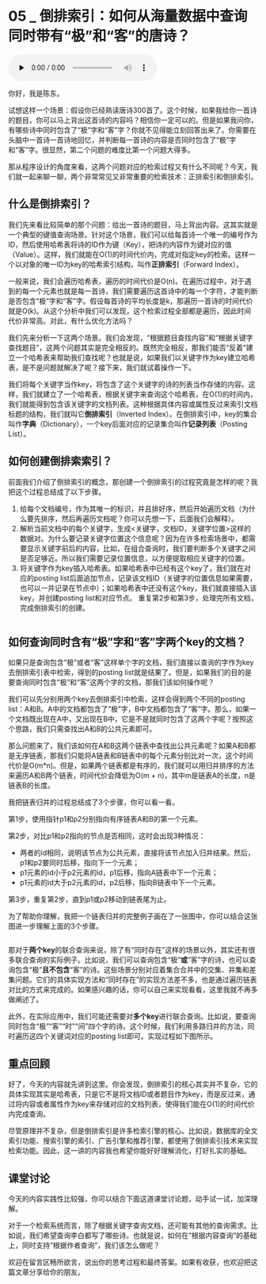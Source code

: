 # 05 _ 倒排索引：如何从海量数据中查询同时带有“极”和“客”的唐诗？

<audio id="audio" title="05 | 倒排索引：如何从海量数据中查询同时带有“极”和“客”的唐诗？" controls="" preload="none"><source id="mp3" src="https://static001.geekbang.org/resource/audio/8b/98/8b8d0c984acc1758e6f367683678c998.mp3"></audio>

你好，我是陈东。

试想这样一个场景：假设你已经熟读唐诗300首了。这个时候，如果我给你一首诗的题目，你可以马上背出这首诗的内容吗？相信你一定可以的。但是如果我问你，有哪些诗中同时包含了“极”字和“客”字？你就不见得能立刻回答出来了。你需要在头脑中一首诗一首诗地回忆，并判断每一首诗的内容是否同时包含了“极”字和“客”字。很显然，第二个问题的难度比第一个问题大得多。

那从程序设计的角度来看，这两个问题对应的检索过程又有什么不同呢？今天，我们就一起来聊一聊，两个非常常见又非常重要的检索技术：正排索引和倒排索引。

## 什么是倒排索引？

我们先来看比较简单的那个问题：给出一首诗的题目，马上背出内容。这其实就是一个典型的键值查询场景。针对这个场景，我们可以给每首诗一个唯一的编号作为ID，然后使用哈希表将诗的ID作为键（Key），把诗的内容作为键对应的值（Value）。这样，我们就能在O(1)的时间代价内，完成对指定key的检索。这样一个以对象的唯一ID为key的哈希索引结构，叫作**正排索引**（Forward Index）。<br>
<img src="https://static001.geekbang.org/resource/image/4b/f1/4b5e88addf89120aba176671c53d25f1.jpeg" alt="">

一般来说，我们会遍历哈希表，遍历的时间代价是O(n)。在遍历过程中，对于遇到的每一个元素也就是每一首诗，我们需要遍历这首诗中的每一个字符，才能判断是否包含“极”字和“客”字。假设每首诗的平均长度是k，那遍历一首诗的时间代价就是O(k)。从这个分析中我们可以发现，这个检索过程全部都是遍历，因此时间代价非常高。对此，有什么优化方法吗？

我们先来分析一下这两个场景。我们会发现，“根据题目查找内容”和“根据关键字查找题目”，这两个问题其实是完全相反的。既然完全相反，那我们能否“反着”建立一个哈希表来帮助我们查找呢？也就是说，如果我们以关键字作为key建立哈希表，是不是问题就解决了呢？接下来，我们就试着操作一下。

我们将每个关键字当作key，将包含了这个关键字的诗的列表当作存储的内容。这样，我们就建立了一个哈希表，根据关键字来查询这个哈希表，在O(1)的时间内，我们就能得到包含该关键字的文档列表。这种根据具体内容或属性反过来索引文档标题的结构，我们就叫它**倒排索引**（Inverted Index）。在倒排索引中，key的集合叫作**字典**（Dictionary），一个key后面对应的记录集合叫作**记录列表**（Posting List）。<br>
<img src="https://static001.geekbang.org/resource/image/8e/8b/8e602ab79d98380c8c258a30a1e2108b.jpg" alt="">

## 如何创建倒排索索引？

前面我们介绍了倒排索引的概念，那创建一个倒排索引的过程究竟是怎样的呢？我把这个过程总结成了以下步骤。

1. 给每个文档编号，作为其唯一的标识，并且排好序，然后开始遍历文档（为什么要先排序，然后再遍历文档呢？你可以先想一下，后面我们会解释）。
1. 解析当前文档中的每个关键字，生成&lt;关键字，文档ID，关键字位置&gt;这样的数据对。为什么要记录关键字位置这个信息呢？因为在许多检索场景中，都需要显示关键字前后的内容，比如，在组合查询时，我们要判断多个关键字之间是否足够近。所以我们需要记录位置信息，以方便提取相应关键字的位置。
1. 将关键字作为key插入哈希表。如果哈希表中已经有这个key了，我们就在对应的posting list后面追加节点，记录该文档ID（关键字的位置信息如果需要，也可以一并记录在节点中）；如果哈希表中还没有这个key，我们就直接插入该key，并创建posting list和对应节点。
重复第2步和第3步，处理完所有文档，完成倒排索引的创建。<br>
<img src="https://static001.geekbang.org/resource/image/2c/0d/2ccc78df6ebbd4d716318d5113fa090d.jpg" alt="">

## 如何查询同时含有“极”字和“客”字两个key的文档？

如果只是查询包含“极”或者“客”这样单个字的文档，我们直接以查询的字作为key去倒排索引表中检索，得到的posting list就是结果了。但是，如果我们的目的是要查询同时包含“极”和“客”这两个字的文档，那我们该如何操作呢？

我们可以先分别用两个key去倒排索引中检索，这样会得到两个不同的posting list：A和B。A中的文档都包含了“极”字，B中文档都包含了“客”字。那么，如果一个文档既出现在A中，又出现在B中，它是不是就同时包含了这两个字呢？按照这个思路，我们只需查找出A和B的公共元素即可。

那么问题来了，我们该如何在A和B这两个链表中查找出公共元素呢？如果A和B都是无序链表，那我们只能将A链表和B链表中的每个元素分别比对一次，这个时间代价是O(m*n)。但是，如果两个链表都是有序的，我们就可以用归并排序的方法来遍历A和B两个链表，时间代价会降低为O(m + n)，其中m是链表A的长度，n是链表B的长度。

我把链表归并的过程总结成了3个步骤，你可以看一看。

第1步，使用指针p1和p2分别指向有序链表A和B的第一个元素。

第2步，对比p1和p2指向的节点是否相同，这时会出现3种情况：

- 两者的id相同，说明该节点为公共元素，直接将该节点加入归并结果。然后，p1和p2要同时后移，指向下一个元素；
- p1元素的id小于p2元素的id，p1后移，指向A链表中下一个元素；
- p1元素的id大于p2元素的id，p2后移，指向B链表中下一个元素。

第3步，重复第2步，直到p1或p2移动到链表尾为止。

为了帮助你理解，我把一个链表归并的完整例子画在了一张图中，你可以结合这张图进一步理解上面的3个步骤。

<img src="https://static001.geekbang.org/resource/image/a3/5f/a377f626bbfc1de2f98f199ed0ad585f.jpg" alt="">

那对于**两个key**的联合查询来说，除了有“同时存在”这样的场景以外，其实还有很多联合查询的实际例子。比如说，我们可以查询包含“极”**或**“客”字的诗，也可以查询包含“极”**且不包含**“客”的诗。这些场景分别对应着集合合并中的交集、并集和差集问题。它们的具体实现方法和“同时存在”的实现方法差不多，也是通过遍历链表对比的方式来完成的。如果感兴趣的话，你可以自己来实现看看，这里我就不再多做阐述了。

此外，在实际应用中，我们可能还需要对**多个key**进行联合查询。比如说，要查询同时包含“极”“客”“时”“间”四个字的诗。这个时候，我们利用多路归并的方法，同时遍历这四个关键词对应的posting list即可。实现过程如下图所示。<img src="https://static001.geekbang.org/resource/image/c9/96/c91ce2f3cff16b20b0cca52a57336b96.jpeg" alt="">

## 重点回顾

好了，今天的内容就先讲到这里。你会发现，倒排索引的核心其实并不复杂，它的具体实现其实是哈希表，只是它不是将文档ID或者题目作为key，而是反过来，通过将内容或者属性作为key来存储对应的文档列表，使得我们能在O(1)的时间代价内完成查询。

尽管原理并不复杂，但是倒排索引是许多检索引擎的核心。比如说，数据库的全文索引功能、搜索引擎的索引、广告引擎和推荐引擎，都使用了倒排索引技术来实现检索功能。因此，这一讲的内容我也希望你能好好理解消化，打好扎实的基础。

## 课堂讨论

今天的内容实践性比较强，你可以结合下面这道课堂讨论题，动手试一试，加深理解。

对于一个检索系统而言，除了根据关键字查询文档，还可能有其他的查询需求。比如说，我们希望查询李白都写了哪些诗。也就是说，如何在“根据内容查询”的基础上，同时支持“根据作者查询”，我们该怎么做呢？

欢迎在留言区畅所欲言，说出你的思考过程和最终答案。如果有收获，也欢迎把这篇文章分享给你的朋友。
